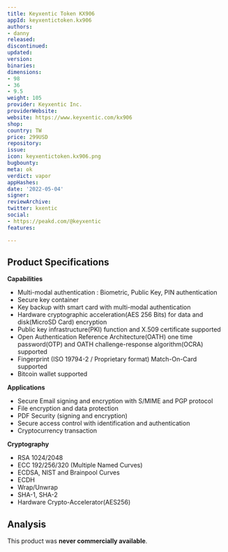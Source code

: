 ```yaml
---
title: Keyxentic Token KX906
appId: keyxentictoken.kx906
authors:
- danny
released: 
discontinued: 
updated: 
version: 
binaries: 
dimensions:
- 98
- 36
- 9.5
weight: 105
provider: Keyxentic Inc.
providerWebsite: 
website: https://www.keyxentic.com/kx906
shop: 
country: TW
price: 299USD
repository: 
issue: 
icon: keyxentictoken.kx906.png
bugbounty: 
meta: ok
verdict: vapor
appHashes: 
date: '2022-05-04'
signer: 
reviewArchive: 
twitter: kxentic
social:
- https://peakd.com/@keyxentic
features: 

---
```


## Product Specifications 

**Capabilities**
>
- Multi-modal authentication : Biometric, Public Key, PIN authentication
- Secure key container
- Key backup with smart card with multi-modal authentication
- Hardware cryptographic acceleration(AES 256 Bits) for data and disk(MicroSD Card) encryption
- Public key infrastructure(PKI) function and X.509 certificate supported
- Open Authentication Reference Architecture(OATH) one time password(OTP) and OATH challenge-response algorithm(OCRA) supported
- Fingerprint (ISO 19794-2 / Proprietary format) Match-On-Card supported
- Bitcoin wallet supported
>

**Applications**

>
- Secure Email signing and encryption with S/MIME and PGP protocol
- File encryption and data protection
- PDF Security (signing and encryption)
- Secure access control with identification and authentication
- Cryptocurrency transaction

**Cryptography**
>
- RSA 1024/2048
- ECC 192/256/320 (Multiple Named Curves)
- ECDSA, NIST and Brainpool Curves
- ECDH
- Wrap/Unwrap
- SHA-1, SHA-2
- Hardware Crypto-Accelerator(AES256)

## Analysis 

This product was **never commercially available**.